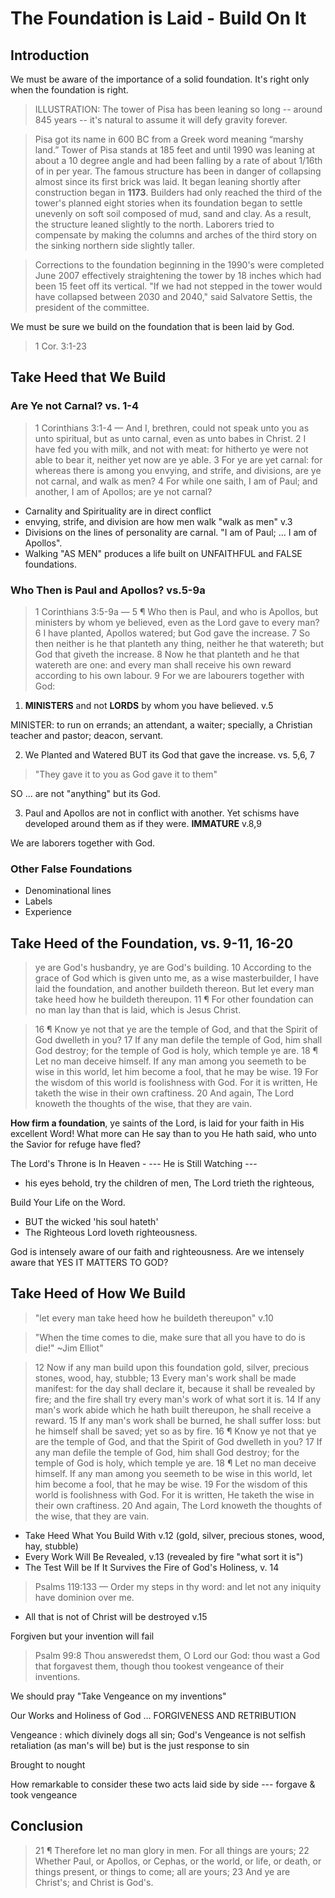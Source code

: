 # The Foundation is Laid - Build On It

## Introduction

We must be aware of the importance of a solid foundation. It's right only when the foundation is right.

> ILLUSTRATION: The tower of Pisa has been leaning so long -- around 845 years -- it's natural to assume it will defy gravity forever.

> Pisa got its name in 600 BC from a Greek word meaning “marshy land.” Tower of Pisa stands at 185 feet and until 1990 was leaning at about a 10 degree angle and had been falling by a rate of about 1/16th of in per year. The famous structure has been in danger of collapsing almost since its first brick was laid. It began leaning shortly after construction began in **1173**. Builders had only reached the third of the tower's planned eight stories when its foundation began to settle unevenly on soft soil composed of mud, sand and clay. As a result, the structure leaned slightly to the north. Laborers tried to compensate by making the columns and arches of the third story on the sinking northern side slightly taller.

> Corrections to the foundation beginning in the 1990's were completed June 2007 effectively straightening the tower by 18 inches which had been 15 feet off its vertical. "If we had not stepped in the tower would have collapsed between 2030 and 2040," said Salvatore Settis, the president of the committee. 

We must be sure we build on the foundation that is been laid by God.

> 1 Cor. 3:1-23

## Take Heed that We Build

### Are Ye not Carnal? vs. 1-4

> 1 Corinthians 3:1-4 &mdash; And I, brethren, could not speak unto you as unto spiritual, but as unto carnal, even as unto babes in Christ. 2 I have fed you with milk, and not with meat: for hitherto ye were not able to bear it, neither yet now are ye able. 3 For ye are yet carnal: for whereas there is among you envying, and strife, and divisions, are ye not carnal, and walk as men? 4 For while one saith, I am of Paul; and another, I am of Apollos; are ye not carnal?

- Carnality and Spirituality are in direct conflict
- envying, strife, and division are how men walk "walk as men" v.3
- Divisions on the lines of personality are carnal. "I am of Paul; ... I am of Apollos".
- Walking "AS MEN" produces a life built on UNFAITHFUL  and FALSE foundations.

### Who Then is Paul and Apollos? vs.5-9a

> 1 Corinthians 3:5-9a &mdash;  5 ¶ Who then is Paul, and who is Apollos, but ministers by whom ye believed, even as the Lord gave to every man? 6 I have planted, Apollos watered; but God gave the increase. 7 So then neither is he that planteth any thing, neither he that watereth; but God that giveth the increase. 8 Now he that planteth and he that watereth are one: and every man shall receive his own reward according to his own labour. 9 For we are labourers together with God:

1. **MINISTERS** and not **LORDS** by whom you have believed. v.5

MINISTER: to run on errands; an attendant, a waiter; specially, a Christian teacher and pastor; deacon, servant. 

2. We Planted and Watered BUT its God that gave the increase. vs. 5,6, 7

> "They gave it to you as God gave it to them"

SO ... are not "anything" but its God.

3. Paul and Apollos are not in conflict with another. Yet schisms have developed around them as if they were. **IMMATURE** v.8,9

We are laborers together with God.

### Other False Foundations

- Denominational lines
- Labels
- Experience

## Take Heed of the Foundation, vs. 9-11, 16-20

> ye are God's husbandry, ye are God's building.
 10 According to the grace of God which is given unto me, as a wise masterbuilder, I have laid the foundation, and another buildeth thereon. But let every man take heed how he buildeth thereupon. 11 ¶ For other foundation can no man lay than that is laid, which is Jesus Christ.

> 16 ¶ Know ye not that ye are the temple of God, and that the Spirit of God dwelleth in you? 17 If any man defile the temple of God, him shall God destroy; for the temple of God is holy, which temple ye are. 18 ¶ Let no man deceive himself. If any man among you seemeth to be wise in this world, let him become a fool, that he may be wise. 19 For the wisdom of this world is foolishness with God. For it is written, He taketh the wise in their own craftiness. 20 And again, The Lord knoweth the thoughts of the wise, that they are vain. 

**How firm a foundation**, ye saints of the Lord,
is laid for your faith in His excellent Word!
What more can He say than to you He hath said,
who unto the Savior for refuge have fled?

The Lord's Throne is In Heaven - --- He is Still Watching ---

- his eyes behold, try the children of men, The Lord trieth the righteous,

Build Your Life on the Word.

- BUT the wicked 'his soul hateth'
- The Righteous Lord loveth righteousness.

God is intensely aware of our faith and righteousness. Are we intensely aware that YES IT MATTERS TO GOD?

## Take Heed of How We Build

> "let every man take heed how he buildeth thereupon" v.10

> "When the time comes to die, make sure that all you have to do is die!" ~Jim Elliot" 

> 12 Now if any man build upon this foundation gold, silver, precious stones, wood, hay, stubble; 13 Every man's work shall be made manifest: for the day shall declare it, because it shall be revealed by fire; and the fire shall try every man's work of what sort it is. 14 If any man's work abide which he hath built thereupon, he shall receive a reward. 15 If any man's work shall be burned, he shall suffer loss: but he himself shall be saved; yet so as by fire. 16 ¶ Know ye not that ye are the temple of God, and that the Spirit of God dwelleth in you? 17 If any man defile the temple of God, him shall God destroy; for the temple of God is holy, which temple ye are. 18 ¶ Let no man deceive himself. If any man among you seemeth to be wise in this world, let him become a fool, that he may be wise. 19 For the wisdom of this world is foolishness with God. For it is written, He taketh the wise in their own craftiness. 20 And again, The Lord knoweth the thoughts of the wise, that they are vain. 
  
- Take Heed What You Build With v.12 (gold, silver, precious stones, wood, hay, stubble)
- Every Work Will Be Revealed, v.13 (revealed by fire "what sort it is")
-  The Test Will be If It Survives the Fire of God's Holiness, v. 14

> Psalms 119:133 &mdash; Order my steps in thy word: and let not any iniquity have dominion over me.

- All that is not of Christ will be destroyed v.15

Forgiven but your invention will fail

> Psalm 99:8 Thou answeredst them, O Lord our God: thou wast a God that forgavest them, though thou tookest vengeance of their inventions.

We should pray "Take Vengeance on my inventions"

Our Works and Holiness of God ... FORGIVENESS AND RETRIBUTION

Vengeance : which divinely dogs all sin; God's Vengeance is not selfish retaliation (as man's will be) but is the just response to sin

Brought to nought

How remarkable to consider these two acts laid side by side --- forgave & took vengeance

## Conclusion

 > 21 ¶ Therefore let no man glory in men. For all things are yours; 22 Whether Paul, or Apollos, or Cephas, or the world, or life, or death, or things present, or things to come; all are yours; 23 And ye are Christ's; and Christ is God's.